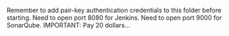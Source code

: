 Remember to add pair-key authentication credentials to this folder before starting.
Need to open port 8080 for Jenkins.
Need to open port 9000 for SonarQube.
IMPORTANT: Pay 20 dollars...
